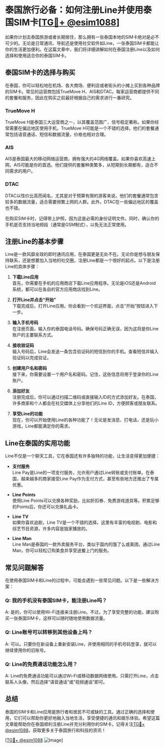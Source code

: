 # 泰国旅行必备：如何注册Line并使用泰国SIM卡[[TG💪+ @esim1088](https://t.me/s/esim1088)]

如果你计划去泰国旅游或者长期居住，那么拥有一张泰国本地的SIM卡绝对是必不可少的。无论是日常通讯、导航还是使用社交软件如Line，一张泰国SIM卡都能让你的生活更加便利。在这篇文章中，我们将详细讲解如何在泰国注册Line以及如何选择和使用适合你的泰国SIM卡。

## 泰国SIM卡的选择与购买

在泰国，你可以轻松地在机场、各大商场、便利店或者街头的小摊上买到各种品牌的SIM卡。常见的运营商包括TrueMove H、AIS和DTAC。每家运营商都提供不同的套餐和服务，因此在购买之前最好根据自己的需求进行一番研究。

### TrueMove H

TrueMove H是泰国三大运营商之一，以其覆盖范围广、信号稳定著称。如果你经常需要在偏远地区使用手机，TrueMove H可能是一个不错的选择。他们的套餐通常包括语音通话、短信和数据流量，价格也相对合理。

### AIS

AIS是泰国最大的移动网络运营商，拥有强大的4G网络覆盖。如果你喜欢高速上网，AIS可能是你的首选。他们提供的套餐种类繁多，从短期到长期都有，适合不同需求的用户。

### DTAC

DTAC以性价比高而闻名，尤其是对于预算有限的游客来说。他们的套餐通常包含较多的数据流量，适合需要频繁上网的人群。此外，DTAC在一些偏远地区的覆盖也不错。

在购买SIM卡时，记得带上护照，因为这是必需的身份证明文件。同时，确认你的手机是否支持当地频段（通常是GSM制式），以免无法正常使用。

## 注册Line的基本步骤

Line是一款风靡全球的即时通讯应用，在泰国更是无处不在。无论你是想与朋友保持联系，还是想要加入当地的社交圈，注册Line都是一个很好的起点。以下是注册Line的具体步骤：

1. **下载Line应用**  
   首先，你需要在手机的应用商店下载Line应用程序。无论是iOS还是Android系统，都可以在各自的官方应用商店找到Line。

2. **打开Line并点击“开始”**  
   下载完成后，打开Line应用。你会看到一个欢迎界面，点击“开始”按钮进入下一步。

3. **输入手机号码**  
   在注册页面，输入你的泰国电话号码。确保号码正确无误，因为这将是你Line账户的主要联系方式。

4. **接收验证码**  
   输入号码后，Line会发送一条包含验证码的短信到你的手机。查看短信并输入验证码以完成验证。

5. **创建用户名和密码**  
   接下来，你需要设置一个用户名和密码。记住，这些信息将用于登录你的Line账户。

6. **添加好友**  
   注册完成后，你可以通过扫描二维码或直接输入ID的方式添加好友。在泰国，许多商家和个人都会在社交媒体上分享他们的Line ID，方便顾客或朋友联系。

7. **享受Line的功能**  
   现在，你可以开始使用Line的各种功能了！无论是发消息、打电话，还是玩小游戏，Line都能满足你的需求。

## Line在泰国的实用功能

Line不仅是一个聊天工具，它在泰国还有许多独特的功能，让生活变得更加便捷：

- **支付服务**  
  Line Pay是Line的一项支付服务，允许用户通过Line转账或支付账单。在泰国，越来越多的商家接受Line Pay作为支付方式，甚至有些地方还推出了专属优惠。

- **Line Points**  
  使用Line Points可以兑换各种奖励，比如折扣券、免费游戏道具等。积累足够的Points后，你还可以兑换礼品卡。

- **Line TV**  
  如果你喜欢追剧，Line TV是一个不错的选择。这里有丰富的电视剧、电影和综艺节目资源，许多内容是独家播放的。

- **Line Man**  
  Line Man是泰国的一款外卖服务平台，类似于国内的饿了么或美团。通过Line Man，你可以轻松订购美食并享受送餐上门的服务。

## 常见问题解答

在使用泰国SIM卡和Line的过程中，可能会遇到一些常见问题。以下是一些解决方案：

### Q: 我的手机没有泰国SIM卡，能注册Line吗？

A: 是的，你可以使用Wi-Fi连接来注册Line。不过，为了享受完整的功能，建议购买一张泰国SIM卡，这样可以随时随地使用数据流量。

### Q: Line账号可以转移到其他设备上吗？

A: 可以。只要你在新设备上重新安装Line，并使用相同的手机号码登录，就可以继续使用你的旧账号。

### Q: Line的免费通话功能怎么用？

A: Line的免费通话功能可以通过Wi-Fi或移动数据网络使用。只需打开Line，点击联系人头像，然后选择“语音通话”或“视频通话”即可。

## 总结

泰国的SIM卡和Line应用是旅行者和居民不可或缺的工具。通过正确的选择和使用，它们可以帮助你更好地融入当地生活，享受便捷的通讯和娱乐体验。希望这篇文章能帮助你在泰国顺利注册Line并充分利用你的SIM卡。记得关注[TG💪+ @esim1088](https://t.me/s/esim1088)，获取更多关于泰国旅行和科技的资讯！

[[TG💪+ @esim1088](https://t.me/s/esim1088) ![Image](https://i.postimg.cc/4NQfJmqS/Snipaste-2025-05-13-00-14-12.png)]